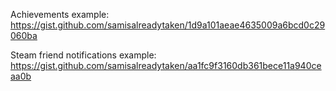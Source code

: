 
Achievements example:  
	https://gist.github.com/samisalreadytaken/1d9a101aeae4635009a6bcd0c29060ba

Steam friend notifications example:  
	https://gist.github.com/samisalreadytaken/aa1fc9f3160db361bece11a940ceaa0b
